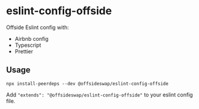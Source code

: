 # eslint-config-offside

Offside Eslint config with:

- Airbnb config
- Typescript
- Prettier

## Usage

```
npx install-peerdeps --dev @offsideswap/eslint-config-offside
```

Add `"extends": "@offsideswap/eslint-config-offside"` to your eslint config file.
